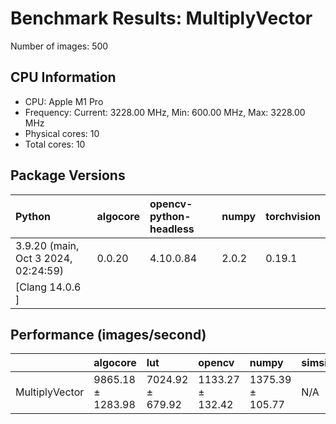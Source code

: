 # Benchmark Results: MultiplyVector

Number of images: 500

## CPU Information

- CPU: Apple M1 Pro
- Frequency: Current: 3228.00 MHz, Min: 600.00 MHz, Max: 3228.00 MHz
- Physical cores: 10
- Total cores: 10

## Package Versions

| Python                                | algocore   | opencv-python-headless   | numpy   | torchvision   |
|:--------------------------------------|:-----------|:-------------------------|:--------|:--------------|
| 3.9.20 (main, Oct  3 2024, 02:24:59)  | 0.0.20     | 4.10.0.84                | 2.0.2   | 0.19.1        |
| [Clang 14.0.6 ]                       |            |                          |         |               |

## Performance (images/second)

|                | algocore          | lut              | opencv           | numpy            | simsimd   |
|:---------------|:------------------|:-----------------|:-----------------|:-----------------|:----------|
| MultiplyVector | 9865.18 ± 1283.98 | 7024.92 ± 679.92 | 1133.27 ± 132.42 | 1375.39 ± 105.77 | N/A       |
